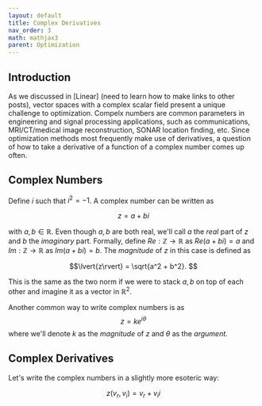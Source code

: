 ```yaml
---
layout: default
title: Complex Derivatives
nav_order: 3
math: mathjax3
parent: Optimization
---
```


## Introduction
As we discussed in [Linear] \(need to learn how to make links to other posts\), vector spaces with a complex scalar field present a unique challenge to optimization. Compelx numbers are common parameters in engineering and signal processing applications, such as communications, MRI/CT/medical image reconstruction, SONAR location finding, etc. Since optimization methods most frequently make use of derivatives, a question of how to take a derivative of a function of a complex number comes up often.

## Complex Numbers
Define $i$ such that $i^2 = -1$. A complex number can be written as

$$z = a + bi$$

with $a, b \in \mathbb{R}$. Even though $a, b$ are both real, we'll call $a$ the _real_ part of $z$ and $b$ the _imaginary_ part. Formally, define $Re: \mathbb{Z} \to \mathbb{R}$ as $Re(a + bi) = a$ and $Im: \mathbb{Z} \to \mathbb{R}$ as $Im(a + bi) = b$. The _magnitude_ of $z$ in this case is defined as

$$\lvert{z\rvert} = \sqrt{a^2 + b^2}. $$

This is the same as the two norm if we were to stack $a, b$ on top of each other and imagine it as a vector in $\mathbb{R}^2$. 

Another common way to write complex numbers is as
$$z = k e^{i\theta}$$
where we'll denote $k$ as the _magnitude_ of $z$ and $\theta$ as the _argument_. 

## Complex Derivatives
Let's write the complex numbers in a slightly more esoteric way:

$$z(v_r, v_i) = v_r + v_ii$$